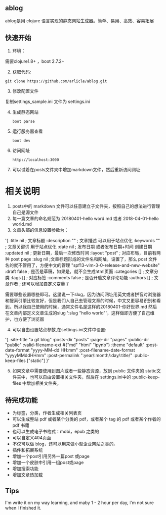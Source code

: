 
## ablog

ablog是用 clojure 语言实现的静态网站生成器。简单、易用、高效、容易拓展

## 快速开始

1. 环境：

需要clojure1.8+ ，boot 2.7.2+


2. 获取代码:

`git clone https://github.com/arlicle/ablog.git`

3. 修改配置文件

复制settings_sample.ini 文件为 settings.ini

4. 生成静态网站

    `boot parse`

5. 运行服务器查看

    `boot dev`

6. 访问网址

    `http://localhost:3000`

7. 可以试着在posts文件夹中增加markdown文件，然后重新访问网址


# 相关说明

1. posts中的 markdown 文件可以任意建立子文件夹，按照自己的想法进行管理自己是源文件
2. 每一篇文章的命名规范为 20180401-hello word.md 或者 2018-04-01-hello world.md 
3. 文章头部的信息设置参数为：

'{
  :title nil ; 文章标题
  :description "" ; 文章描述 可以用于站点优化
  :keywords "" ; 文章关键词 用于站点优化
  :date nil ; 发布日期 或者发布日期+时间 创建日期
  :updated nil ; 更新日期，最后一次修改时间
  :layout "post" ; 对应布局，目前有两种 post page 
  :slug nil ;文章标题形成的文件名和网址，设置了，那么 post 文件名的就不管用了，方便中文的管理 "spf13-vim-3-0-release-and-new-website"
  :draft false ; 是否是草稿，如果是，就不会生成html页面
  :categories [] ; 文章分类
  :tags [] ; 对应标签
  :comments false ; 是否开启文章评论功能
  :authors [] ; 文章作者
  ; 还可以增加自定义变量
}'

需要哪些设置哪些即可。这里说一下slug，因为访问网址用英文或者拼音对浏览器和搜索引擎比较友好，但是我们人自己去管理文章的时候，中文又更容易识别和看到。所以我自己使用的时候，通常文件名是这样的20180401-你好世界.md 然后在文章内部定义文章生成的slug ':slug "hello world"'，这样做即方便了自己维护，也方便了浏览器

4. 可以自由设置站点参数,在settings.ini文件中设置:

'{
  :site-title "a git blog"
  :posts-dir "posts"
  :page-dir "pages"
  :public-dir "public"
  :valid-filename-ext #{"md" "html" "ipynb"}
  :theme "default"
  :post-date-format "yyyy-MM-dd HH:mm"
  :post-filename-date-format "yyyyMMddHHmm"
  :post-permalink ":year/:month/:day/:title/"
  :public-keep-files ["static"]
}'

5. 如果文章中需要使用到图片或者一些静态资源，放到 public 文件夹的 static文件夹中，也可以自由设置相关文件夹，然后在 settings.ini中的 :public-keep-files 中增加相关文件夹。

## 待完成功能

* 为标签，分类，作者生成相关列表页
* 可以生成整站 pdf 或者某个分类的 pdf，或者某个 tag 的 pdf 或者某个作者的 pdf 书籍
* 也可以生成电子书格式：mobi，epub 之类的
* 可以自定义404页面
* 不仅可以做 blog，还可以用来做小型企业网站之类的。
* 插件和拓展系统
* 增加一个post引用另外一篇post 或page
* 增加一个皮肤中引用一组post或page
* 增加搜索功能
* 增加文章热加载



## Tips

I'm write it on my way learning, and maby 1 - 2 hour per day, I'm not sure when I finished it.